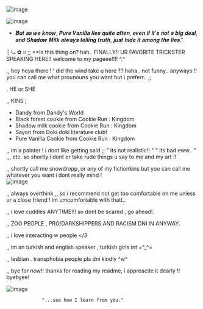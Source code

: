 ![image](https://github.com/user-attachments/assets/44553f37-ec7a-4904-b853-71be3fe8415d)

![image](https://github.com/user-attachments/assets/eca6607b-8f18-4398-82fe-ac76481c4a41)

 - 𝑩𝒖𝒕 𝒂𝒔 𝒘𝒆 𝒌𝒏𝒐𝒘, 𝑷𝒖𝒓𝒆 𝑽𝒂𝒏𝒊𝒍𝒍𝒂 𝒍𝒊𝒆𝒔 𝒒𝒖𝒊𝒕𝒆 𝒐𝒇𝒕𝒆𝒏, 𝒆𝒗𝒆𝒏 𝒊𝒇 𝒊𝒕'𝒔 𝒏𝒐𝒕 𝒂 𝒃𝒊𝒈 𝒅𝒆𝒂𝒍, 𝒂𝒏𝒅 𝑺𝒉𝒂𝒅𝒐𝒘 𝑴𝒊𝒍𝒌 𝒂𝒍𝒘𝒂𝒚𝒔 𝒕𝒆𝒍𝒍𝒊𝒏𝒈 𝒕𝒓𝒖𝒕𝒉, 𝒋𝒖𝒔𝒕 𝒉𝒊𝒅𝒆 𝒊𝒕 𝒂𝒎𝒐𝒏𝒈 𝒕𝒉𝒆 𝒍𝒊𝒆𝒔."



┆ ⤿  ✿  ⌗ ;; **Is this thing on? hah.. FINALLY!! UR FAVORITE TRICKSTER SPEAKING HERE!! welcome to my pageee!!!! ^.^ 

,, hey heya there ! ' did the wind take u here ?? haha . not funny.. anyways !! you can call me what prounouns you want but i preferr.. ;;

. HE or SHE 

,, KINS ; 

- Dandy from Dandy's World
- Black forest cookie from Cookie Run : Kingdom
- Shadow milk cookie from Cookie Run : Kingdom                                                      
- Sayori from Doki doki literature club!
- Pure Vanilla Cookie from Cookie Run : Kingdom

,, im a painter ! i dont like getting said ;; " its not realistic!! " " its bad eww.. " ,,, etc. so shortly i dont or take rude things u say to me and my art !!

,, shortly call me snowdropp, or any of my fictionkins but you can call me whatever you want i dont really mind !   
![image](https://github.com/user-attachments/assets/29231aa3-83c9-4742-8f5a-82e7a75228ba)



,, always overthink ,, so i recommend not get too comfortable on me unless ur a close friend ! im umcomfortable with thatt..










,, i love cuddles ANYTIME!!! so dont be scared , go ahead!.

,, ZOO PEOPLE , PRO/DARKSHIPPERS AND RACISM DNI IN ANYWAY.

,, i love interacting w people </3 

,,  im an turkish and english speaker , turkish girls int =^_^=  

,, lesbian . transphobia people pls dni kindly ^w^ 

,, bye for now!! thanks for reading my readme, i appreacite it dearly !! byebyee!

![image](https://github.com/user-attachments/assets/a473ca21-677f-4b24-a66f-13f87c3ce5d6)



                 "...see how I learn from you."







<!--
**Dand1cusDanc1fer/dand1cusdanc1fer** is a ✨ _special_ ✨ repository because its `README.md` (this file) appears on your GitHub profile.

,
,
